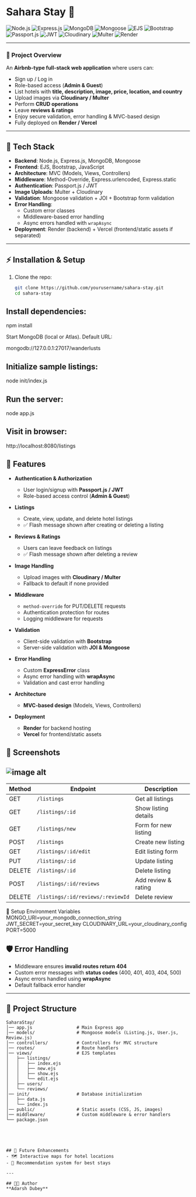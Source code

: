# Sahara Stay 🏨  

![Node.js](https://img.shields.io/badge/Node.js-339933?style=for-the-badge&logo=node.js&logoColor=white) ![Express.js](https://img.shields.io/badge/Express.js-000000?style=for-the-badge&logo=express&logoColor=white) ![MongoDB](https://img.shields.io/badge/MongoDB-4EA94B?style=for-the-badge&logo=mongodb&logoColor=white) ![Mongoose](https://img.shields.io/badge/Mongoose-800?style=for-the-badge&logo=mongoose&logoColor=white) ![EJS](https://img.shields.io/badge/EJS-6E4A7E?style=for-the-badge&logo=ejs&logoColor=white) ![Bootstrap](https://img.shields.io/badge/Bootstrap-563D7C?style=for-the-badge&logo=bootstrap&logoColor=white) ![Passport.js](https://img.shields.io/badge/Passport.js-34E27A?style=for-the-badge&logo=passport&logoColor=black) ![JWT](https://img.shields.io/badge/JWT-black?style=for-the-badge&logo=JSON%20web%20tokens) ![Cloudinary](https://img.shields.io/badge/Cloudinary-4285F4?style=for-the-badge&logo=cloudinary&logoColor=white) ![Multer](https://img.shields.io/badge/Multer-FFCA28?style=for-the-badge&logo=npm&logoColor=black) ![Render](https://img.shields.io/badge/Render-46E3B7?style=for-the-badge&logo=render&logoColor=black)  

---

### 📖 Project Overview
An **Airbnb-type full-stack web application** where users can:  
- Sign up / Log in  
- Role-based access (**Admin & Guest**)  
- List hotels with **title, description, image, price, location, and country**  
- Upload images via **Cloudinary / Multer**  
- Perform **CRUD operations**  
- Leave **reviews & ratings**  
- Enjoy secure validation, error handling & MVC-based design  
- Fully deployed on **Render / Vercel**  

---

## 🚀 Tech Stack
- **Backend**: Node.js, Express.js, MongoDB, Mongoose  
- **Frontend**: EJS, Bootstrap, JavaScript  
- **Architecture**: MVC (Models, Views, Controllers)  
- **Middleware**: Method-Override, Express.urlencoded, Express.static  
- **Authentication**: Passport.js / JWT  
- **Image Uploads**: Multer + Cloudinary  
- **Validation**: Mongoose validation + JOI + Bootstrap form validation  
- **Error Handling**:  
  - Custom error classes  
  - Middleware-based error handling  
  - Async errors handled with `wrapAsync`  
- **Deployment**: Render (backend) + Vercel (frontend/static assets if separated)  

---



## ⚡ Installation & Setup
1. Clone the repo:
   ```bash
   git clone https://github.com/yourusername/sahara-stay.git
   cd sahara-stay
## Install dependencies:

npm install


Start MongoDB (local or Atlas). Default URL:

mongodb://127.0.0.1:27017/wanderlusts


## Initialize sample listings:

node init/index.js


## Run the server:

node app.js


## Visit in browser:

http://localhost:8080/listings

## 🔑 Features  

- **Authentication & Authorization**  
  - User login/signup with **Passport.js / JWT**  
  - Role-based access control (**Admin & Guest**)  

- **Listings**  
  - Create, view, update, and delete hotel listings  
  - ✅ Flash message shown after creating or deleting a listing  

- **Reviews & Ratings**  
  - Users can leave feedback on listings  
  - ✅ Flash message shown after deleting a review  

- **Image Handling**  
  - Upload images with **Cloudinary / Multer**  
  - Fallback to default if none provided  

- **Middleware**  
  - `method-override` for PUT/DELETE requests  
  - Authentication protection for routes  
  - Logging middleware for requests  

- **Validation**  
  - Client-side validation with **Bootstrap**  
  - Server-side validation with **JOI & Mongoose**  

- **Error Handling**  
  - Custom **ExpressError** class  
  - Async error handling with **wrapAsync**  
  - Validation and cast error handling  

- **Architecture**  
  - **MVC-based design** (Models, Views, Controllers)  

- **Deployment**  
  - **Render** for backend hosting  
  - **Vercel** for frontend/static assets  


## 📸 Screenshots

![image alt](https://github.com/Adarsh841412/saharastay/blob/main/Screenshot%202025-05-21%20211210.png)
---

| Method | Endpoint                          | Description          |
| ------ | --------------------------------- | -------------------- |
| GET    | `/listings`                       | Get all listings     |
| GET    | `/listings/:id`                   | Show listing details |
| GET    | `/listings/new`                   | Form for new listing |
| POST   | `/listings`                       | Create new listing   |
| GET    | `/listings/:id/edit`              | Edit listing form    |
| PUT    | `/listings/:id`                   | Update listing       |
| DELETE | `/listings/:id`                   | Delete listing       |
| POST   | `/listings/:id/reviews`           | Add review & rating  |
| DELETE | `/listings/:id/reviews/:reviewId` | Delete review        |




🔑 Setup Environment Variables
MONGO_URI=your_mongodb_connection_string
JWT_SECRET=your_secret_key
CLOUDINARY_URL=your_cloudinary_config
PORT=5000

## 🛡️ Error Handling
- Middleware ensures **invalid routes return 404**  
- Custom error messages with **status codes** (400, 401, 403, 404, 500)  
- Async errors handled using **wrapAsync**  
- Default fallback error handler  

---


## 📂 Project Structure  

```plaintext
SaharaStay/
│── app.js                 # Main Express app
│── models/                # Mongoose models (Listing.js, User.js, Review.js)
│── controllers/           # Controllers for MVC structure
│── routes/                # Route handlers
│── views/                 # EJS templates
│   ├── listings/
│   │   ├── index.ejs
│   │   ├── new.ejs
│   │   ├── show.ejs
│   │   └── edit.ejs
│   ├── users/
│   └── reviews/
│── init/                  # Database initialization
│   ├── data.js
│   └── index.js
│── public/                # Static assets (CSS, JS, images)
│── middleware/            # Custom middleware & error handlers
└── package.json





## 📌 Future Enhancements
- 🗺️ Interactive maps for hotel locations  
- 🤖 Recommendation system for best stays  

---

## 👨‍💻 Author
**Adarsh Dubey**  





